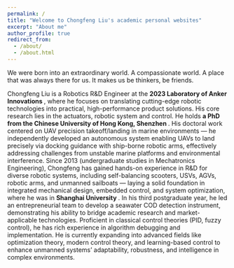 ```yaml
---
permalink: /
title: "Welcome to Chongfeng Liu's academic personal websites"
excerpt: "About me"
author_profile: true
redirect_from: 
  - /about/
  - /about.html
---
```


We were born into an extraordinary world. A compassionate world. A place that was always there for us. It makes us be thinkers, be friends.


Chongfeng Liu is a Robotics R&D Engineer at the <b> 2023 Laboratory of Anker Innovations </b>, where he focuses on translating cutting-edge robotic technologies into practical, high-performance product solutions. His core research lies in the actuators, robotic system and control.
He holds <b> a PhD from the Chinese University of Hong Kong, Shenzhen </b>. His doctoral work centered on UAV precision takeoff/landing in marine environments — he independently developed an autonomous system enabling UAVs to land precisely via docking guidance with ship-borne robotic arms, effectively addressing challenges from unstable marine platforms and environmental interference.
Since 2013 (undergraduate studies in Mechatronics Engineering), Chongfeng has gained hands-on experience in R&D for diverse robotic systems, including self-balancing scooters, USVs, AGVs, robotic arms, and unmanned sailboats — laying a solid foundation in integrated mechanical design, embedded control, and system optimization, where he was in <b> Shanghai University </b>.
In his third postgraduate year, he led an entrepreneurial team to develop a seawater COD detection instrument, demonstrating his ability to bridge academic research and market-applicable technologies.
Proficient in classical control theories (PID, fuzzy control), he has rich experience in algorithm debugging and implementation. He is currently expanding into advanced fields like optimization theory, modern control theory, and learning-based control to enhance unmanned systems’ adaptability, robustness, and intelligence in complex environments.
